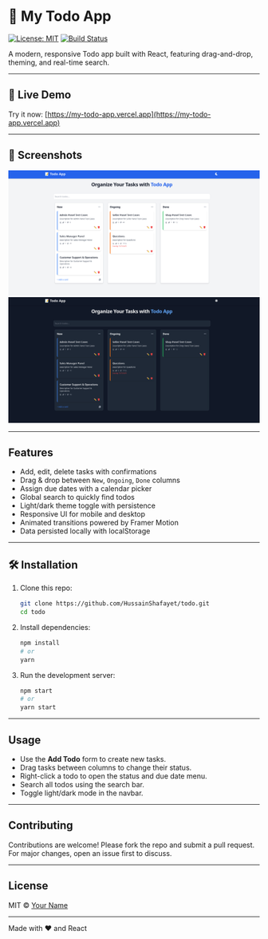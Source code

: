 # 📝 My Todo App

[![License: MIT](https://img.shields.io/badge/License-MIT-green.svg)](LICENSE)
[![Build Status](https://img.shields.io/github/actions/workflow/status/your-username/my-todo-app/ci.yml)](https://github.com/your-username/my-todo-app/actions)

A modern, responsive Todo app built with React, featuring drag-and-drop, theming, and real-time search.

---

## 🚀 Live Demo

Try it now: [https://my-todo-app.vercel.app](https://my-todo-app.vercel.app)

---

## 📸 Screenshots

![Screenshot 1](docs/screenshots/screenshot1.png)  
![Screenshot 2](docs/screenshots/screenshot2.png)

---

## Features

- Add, edit, delete tasks with confirmations  
- Drag & drop between `New`, `Ongoing`, `Done` columns  
- Assign due dates with a calendar picker  
- Global search to quickly find todos  
- Light/dark theme toggle with persistence  
- Responsive UI for mobile and desktop  
- Animated transitions powered by Framer Motion  
- Data persisted locally with localStorage  

---

## 🛠 Installation

1. Clone this repo:
    ```bash
    git clone https://github.com/HussainShafayet/todo.git
    cd todo
    ```

2. Install dependencies:
    ```bash
    npm install
    # or
    yarn
    ```

3. Run the development server:
    ```bash
    npm start
    # or
    yarn start
    ```

---

## Usage

- Use the **Add Todo** form to create new tasks.  
- Drag tasks between columns to change their status.  
- Right-click a todo to open the status and due date menu.  
- Search all todos using the search bar.  
- Toggle light/dark mode in the navbar.

---

## Contributing

Contributions are welcome! Please fork the repo and submit a pull request.  
For major changes, open an issue first to discuss.

---

## License

MIT © [Your Name](https://github.com/your-username)

---

Made with ❤️ and React
